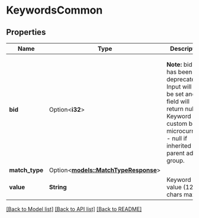 # KeywordsCommon

## Properties

Name | Type | Description | Notes
------------ | ------------- | ------------- | -------------
**bid** | Option<**i32**> | </p><strong>Note:</strong> bid field has been deprecated. Input will not be set and field will return null. Keyword custom bid in microcurrency - null if inherited from parent ad group. | [optional]
**match_type** | Option<[**models::MatchTypeResponse**](MatchTypeResponse.md)> |  | 
**value** | **String** | Keyword value (120 chars max). | 

[[Back to Model list]](../README.md#documentation-for-models) [[Back to API list]](../README.md#documentation-for-api-endpoints) [[Back to README]](../README.md)


